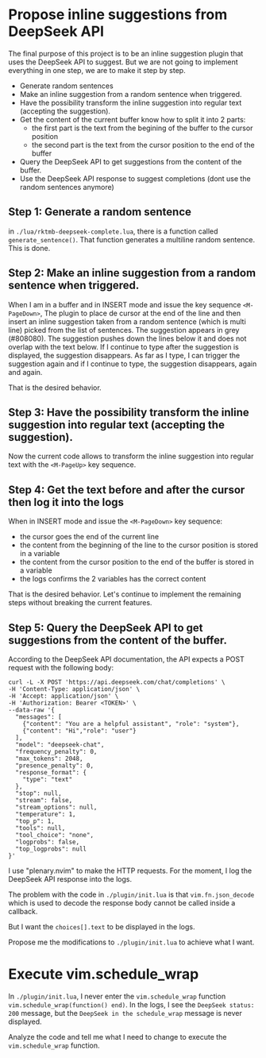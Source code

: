 # Propose inline suggestions from DeepSeek API

The final purpose of this project is to be an inline suggestion plugin that uses the DeepSeek API to suggest.
But we are not going to implement everything in one step, we are to make it step by step.

- Generate random sentences
- Make an inline suggestion from a random sentence when triggered.
- Have the possibility transform the inline suggestion into regular text (accepting the suggestion).
- Get the content of the current buffer know how to split it into 2 parts: 
    - the first part is the text from the begining of the buffer to the cursor position
    - the second part is the text from the cursor position to the end of the buffer
- Query the DeepSeek API to get suggestions from the content of the buffer.
- Use the DeepSeek API response to suggest completions (dont use the random sentences anymore)

## Step 1: Generate a random sentence

in `./lua/rktmb-deepseek-complete.lua`, there is a function called `generate_sentence()`.
That function generates a multiline random sentence.
This is done.

## Step 2: Make an inline  suggestion from a random sentence when triggered.

When I am in a buffer and in INSERT mode and issue the key sequence `<M-PageDown>`,
The plugin to place de cursor at the end of the line and then insert an inline suggestion 
taken from a random sentence (which is multi line) picked from the list of sentences.
The suggestion appears in grey (#808080).
The suggestion pushes down the lines below it and does not overlap with the text below.
If I continue to type after the suggestion is displayed, the suggestion disappears.
As far as I type, I can trigger the suggestion again and if I continue to type, the suggestion disappears, again and again.

That is the desired behavior.

## Step 3: Have the possibility transform the inline suggestion into regular text (accepting the suggestion).

Now the current code allows to transform the inline suggestion into regular text with the `<M-PageUp>` key sequence.

## Step 4: Get the text before and after the cursor then log it into the logs

When in INSERT mode and issue the `<M-PageDown>` key sequence:
- the cursor goes the end of the current line
- the content from the beginning of the line to the cursor position is stored in a variable
- the content from the cursor position to the end of the buffer is stored in a variable
- the logs confirms the 2 variables has the correct content

That is the desired behavior. Let's continue to implement the remaining steps without breaking the current features.

## Step 5: Query the DeepSeek API to get suggestions from the content of the buffer.

According to the DeepSeek API documentation, the API expects a POST request with the following body:

```
curl -L -X POST 'https://api.deepseek.com/chat/completions' \
-H 'Content-Type: application/json' \
-H 'Accept: application/json' \
-H 'Authorization: Bearer <TOKEN>' \
--data-raw '{
  "messages": [
    {"content": "You are a helpful assistant", "role": "system"},
    {"content": "Hi","role": "user"}
  ],
  "model": "deepseek-chat",
  "frequency_penalty": 0,
  "max_tokens": 2048,
  "presence_penalty": 0,
  "response_format": {
    "type": "text"
  },
  "stop": null,
  "stream": false,
  "stream_options": null,
  "temperature": 1,
  "top_p": 1,
  "tools": null,
  "tool_choice": "none",
  "logprobs": false,
  "top_logprobs": null
}'
```

I use "plenary.nvim" to make the HTTP requests.
For the moment, I log the DeepSeek API response into the logs.

The problem with the code in `./plugin/init.lua` is that `vim.fn.json_decode` which is used to decode the response body cannot be called inside a callback.

But I want the `choices[].text` to be displayed in the logs.

Propose me the modifications to `./plugin/init.lua` to achieve what I want.

# Execute vim.schedule_wrap

In `./plugin/init.lua`, I never enter the `vim.schedule_wrap` function `vim.schedule_wrap(function() end)`.
In the logs, I see the `DeepSeek status: 200` message, but the `DeepSeek in the schedule_wrap` message is never displayed.

Analyze the code and tell me what I need to change to execute the `vim.schedule_wrap` function.

